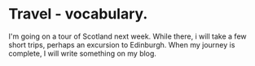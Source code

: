 # Travel - vocabulary.
I'm going on a tour of Scotland next week. While there, i will take a few short trips, perhaps an excursion to Edinburgh. When my journey is complete, I will write something on my blog.
